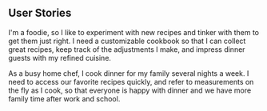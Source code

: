 ## User Stories

I'm a foodie, so I like to experiment with new recipes and tinker with them to get them just right.  I need a customizable cookbook so that I can collect great recipes, keep track of the adjustments I make, and impress dinner guests with my refined cuisine.

As a busy home chef, I cook dinner for my family several nights a week.  I need to access our favorite recipes quickly, and refer to measurements on the fly as I cook, so that everyone is happy with dinner and we have more family time after work and school.